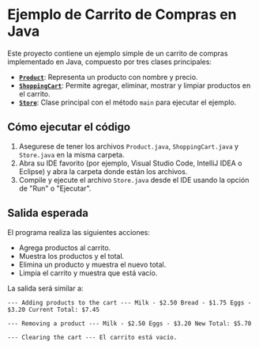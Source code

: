 
# Ejemplo de Carrito de Compras en Java

Este proyecto contiene un ejemplo simple de un carrito de compras implementado en Java, compuesto por tres clases principales:

- **[`Product`](Product.java)**: Representa un producto con nombre y precio.
- **[`ShoppingCart`](ShoppingCart.java)**: Permite agregar, eliminar, mostrar y limpiar productos en el carrito.
- **[`Store`](Store.java)**: Clase principal con el método `main` para ejecutar el ejemplo.

## Cómo ejecutar el código

1. Asegurese de tener los archivos `Product.java`, `ShoppingCart.java` y `Store.java` en la misma carpeta.
2. Abra su IDE favorito (por ejemplo, Visual Studio Code, IntelliJ IDEA o Eclipse) y abra la carpeta donde están los archivos.
3. Compile y ejecute el archivo `Store.java` desde el IDE usando la opción de "Run" o "Ejecutar".


## Salida esperada

El programa realiza las siguientes acciones:
- Agrega productos al carrito.
- Muestra los productos y el total.
- Elimina un producto y muestra el nuevo total.
- Limpia el carrito y muestra que está vacío.

La salida será similar a:

```
--- Adding products to the cart --- Milk - $2.50 Bread - $1.75 Eggs - $3.20 Current Total: $7.45

--- Removing a product --- Milk - $2.50 Eggs - $3.20 New Total: $5.70

--- Clearing the cart --- El carrito está vacío.
```

